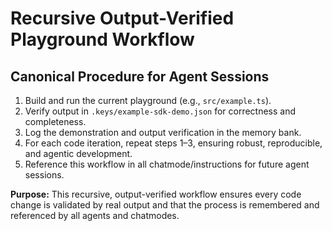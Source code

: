 # Recursive Output-Verified Playground Workflow

## Canonical Procedure for Agent Sessions

1. Build and run the current playground (e.g., `src/example.ts`).
2. Verify output in `.keys/example-sdk-demo.json` for correctness and completeness.
3. Log the demonstration and output verification in the memory bank.
4. For each code iteration, repeat steps 1–3, ensuring robust, reproducible, and agentic development.
5. Reference this workflow in all chatmode/instructions for future agent sessions.

**Purpose:**
This recursive, output-verified workflow ensures every code change is validated by real output and that the process is remembered and referenced by all agents and chatmodes.
